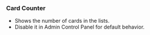 ### Card Counter

- Shows the number of cards in the lists.
- Disable it in Admin Control Panel for default behavior.
